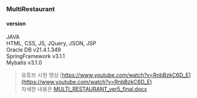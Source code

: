 
### MultiRestaurant <br>
#### version <br>
JAVA <br>
HTML, CSS, JS, JQuery, JSON, JSP <br>
Oracle DB v21.4.1.349 <br>
SpringFramework v3.1.1 <br>
Mybatis v3.1.0 <br>

> 유튜브 시현 영상 [https://www.youtube.com/watch?v=RnbBzkC6D_E](https://www.youtube.com/watch?v=RnbBzkC6D_E) <br>
> 자세한 내용은 [MULTI_RESTAURANT_ver5_final.docx](https://github.com/hj5o/MultiRestaurant/blob/master/MULTI_RESTAURANT_ver5_final.docx)
